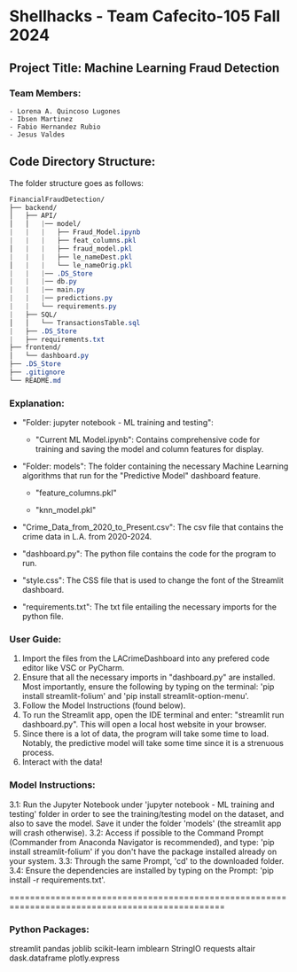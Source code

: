 # Shellhacks - Team Cafecito-105 Fall 2024

## Project Title: Machine Learning Fraud Detection 

### Team Members:
	- Lorena A. Quincoso Lugones
	- Ibsen Martinez
	- Fabio Hernandez Rubio
	- Jesus Valdes


## Code Directory Structure:
The folder structure goes as follows:
```css
FinancialFraudDetection/
├── backend/
│   ├── API/
│   │   |── model/
|	|	|	├── Fraud_Model.ipynb
|	|	|	├── feat_columns.pkl
│   |	|	├── fraud_model.pkl
|	|	|	├── le_nameDest.pkl
│   |	|	└── le_nameOrig.pkl
|	|	|── .DS_Store
|	|	|── db.py
|	|	|── main.py
|	|	|── predictions.py
|	|	└── requirements.py	
|	├── SQL/
│   │   └── TransactionsTable.sql
|	├── .DS_Store
|	├── requirements.txt
├── frontend/	
│   └── dashboard.py
├── .DS_Store
├── .gitignore
└── README.md
```


### Explanation:

- "Folder: jupyter notebook - ML training and testing":

	- "Current ML Model.ipynb": Contains comprehensive code for training and saving the model and column features for display.

- "Folder: models": The folder containing the necessary Machine Learning algorithms that run for the "Predictive Model" dashboard feature.

	- "feature_columns.pkl"

	- "knn_model.pkl"

- "Crime_Data_from_2020_to_Present.csv": The csv file that contains the crime data in L.A. from 2020-2024.

- "dashboard.py":  The python file contains the code for the program to run.

- "style.css": The CSS file that is used to change the font of the Streamlit dashboard.

- "requirements.txt": The txt file entailing the necessary imports for the python file.


### User Guide:

1. Import the files from the LACrimeDashboard into any prefered code editor like VSC or PyCharm.
2. Ensure that all the necessary imports in "dashboard.py" are installed. Most importantly, ensure the following by typing on the terminal: 'pip install streamlit-folium' and 'pip install streamlit-option-menu'.
3. Follow the Model Instructions (found below).
4. To run the Streamlit app, open the IDE terminal and enter: "streamlit run dashboard.py". This will open a local host website in your browser.
5. Since there is a lot of data, the program will take some time to load. Notably, the predictive model will take some time since it is a strenuous process. 
6. Interact with the data!


### Model Instructions:

3.1: Run the Jupyter Notebook under 'jupyter notebook - ML training and testing' folder in order to see the training/testing model on the dataset, and also to save the model. Save it under the folder 'models' (the streamlit app will crash otherwise).
3.2: Access if possible to the Command Prompt (Commander from Anaconda Navigator is recommended), and type: 'pip install streamlit-folium' if you don't have the package installed already on your system.
3.3: Through the same Prompt, 'cd' to the downloaded folder.
3.4: Ensure the dependencies are installed by typing on the Prompt: 'pip install -r requirements.txt'.


================================================================================================

### Python Packages:

streamlit
pandas
joblib
scikit-learn
imblearn
StringIO
requests
altair
dask.dataframe
plotly.express
